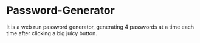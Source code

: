 # Password-Generator
It is a web run password generator, generating 4 passwords at a time each time after clicking a big juicy button.
